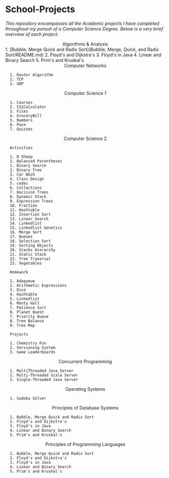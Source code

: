 # School-Projects 
_This repository encompasses all the Academic projects I have completed throughout my pursuit of a Computer Science Degree. Below is a very brief overview of each project._


<center> Algorithms & Analysis</center>
      1. [Bubble, Merge Quick and Radix Sort](Bubble, Merge, Quick, and Radix Sort/README.md)
      2. Floyd's and Dijkstra's
      3. Floyd's in Java
      4. Linear and Binary Search
      5. Prim's and Kruskal's

<center>Computer Networks</center>

      1. Router Algorithm 
      2. TCP
      3. UDP
<center>Computer Science 1</center>

      1. Courses 
      2. CS1Calculator
      3. Files
      4. GroceryBill
      5. Numbers
      6. Pace
      7. Quizzes
<center>Computer Science 2</center>

      Activities

      1. B Sheep
      2. Balanced Parentheses
      1. Binary Search
      2. Binary Tree
      3. Car Wash
      4. Class Design
      5. codec
      6. Collections
      7. Decision Trees
      8. Dynamic Stack
      9. Expression Trees
      10. Fraction
      11. Hashtable
      12. Insertion Sort
      13. Linear Search
      14. Linkedlist
      15. Linkedlist Genetics
      16. Merge Sort
      17. Queues
      18. Selection Sort
      19. Sorting Objects
      20. Stacks Hierarchy
      21. Static Stack
      22. Tree Traversal
      23. Vegetables
      
      Homework 
      
      1. Adaqueue
      2. Arithmetic Expressions
      3. Dice
      4. Hashtable
      5. Linkedlist
      6. Monty Hall
      7. Patience Sort
      8. Planet Quest
      7. Priority Queue
      8. Tree Balance
      9. Tree Map

      Projects 

      1. Chemistry Fun
      2. Versioning System
      3. Game Leaderboards

<center>Concurrent Programming</center>

      1. MultiThreaded Java Server
      2. Multi-Threaded Scala Server
      3. Single-Threaded Java Server

<center>Operating Systems</center>

      1. Sudoku Solver

<center>Principles of Database Systems</center>

      1. Bubble, Merge Quick and Radix Sort
      2. Floyd's and Dijkstra's
      3. Floyd's in Java
      4. Linear and Binary Search
      5. Prim's and Kruskal's

<center>Principles of Programming Languages</center>

      1. Bubble, Merge Quick and Radix Sort
      2. Floyd's and Dijkstra's
      3. Floyd's in Java
      4. Linear and Binary Search
      5. Prim's and Kruskal's